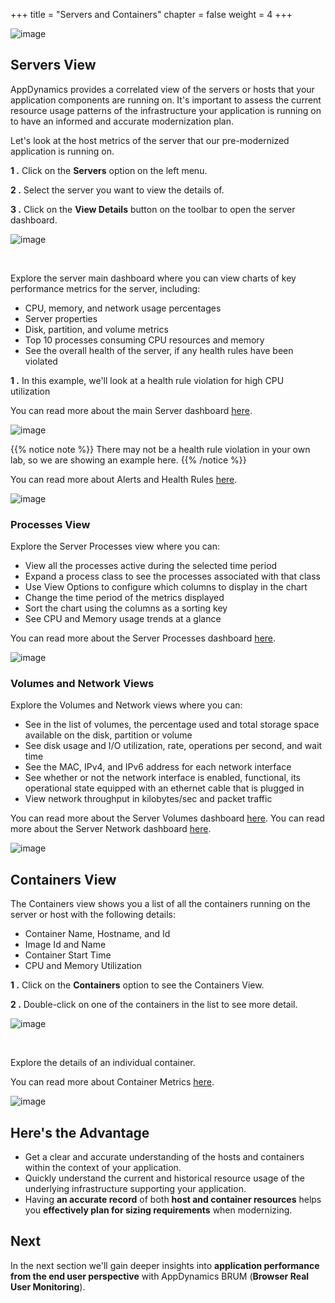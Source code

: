 +++
title = "Servers and Containers"
chapter = false
weight = 4
+++

![image](/images/mobilize/ad_team_architect.png)

## Servers View

AppDynamics provides a correlated view of the servers or hosts that your application components are running on.  It's important to assess the current resource usage patterns of the infrastructure your application is running on to have an informed and accurate modernization plan.

Let's look at the host metrics of the server that our pre-modernized application is running on.

**1 .**  Click on the **Servers** option on the left menu.

**2 .**  Select the server you want to view the details of.

**3 .**  Click on the **View Details** button on the toolbar to open the server dashboard.

![image](/images/mobilize/servers_00.png)

<br>

Explore the server main dashboard where you can view charts of key performance metrics for the server, including:
- CPU, memory, and network usage percentages
- Server properties
- Disk, partition, and volume metrics
- Top 10 processes consuming CPU resources and memory
- See the overall health of the server, if any health rules have been violated

**1 .**  In this example, we'll look at a health rule violation for high CPU utilization

You can read more about the main Server dashboard [here](https://docs.appdynamics.com/display/latest/Server+Dashboard).

![image](/images/mobilize/servers_01.png)

{{% notice note %}}
There may not be a health rule violation in your own lab, so we are showing an example here.
{{% /notice %}}

You can read more about Alerts and Health Rules [here](https://docs.appdynamics.com/display/latest/Alert+and+Respond).

![image](/images/mobilize/servers_02.png)


### Processes View

Explore the Server Processes view where you can:

- View all the processes active during the selected time period
- Expand a process class to see the processes associated with that class
- Use View Options to configure which columns to display in the chart
- Change the time period of the metrics displayed
- Sort the chart using the columns as a sorting key
- See CPU and Memory usage trends at a glance

You can read more about the Server Processes dashboard [here](https://docs.appdynamics.com/display/latest/Server+Process+Metrics).

![image](/images/mobilize/servers_03.png)


### Volumes and Network Views

Explore the Volumes and Network views where you can:

- See in the list of volumes, the percentage used and total storage space available on the disk, partition or volume
- See disk usage and I/O utilization, rate, operations per second, and wait time
- See the MAC, IPv4, and IPv6 address for each network interface
- See whether or not the network interface is enabled, functional, its operational state equipped with an ethernet cable that is plugged in
- View network throughput in kilobytes/sec and packet traffic

You can read more about the Server Volumes dashboard [here](https://docs.appdynamics.com/display/latest/Server+Volumes+Metrics). 
You can read more about the Server Network dashboard [here](https://docs.appdynamics.com/display/latest/Server+Network+Metrics).

![image](/images/mobilize/servers_04.png)


## Containers View

The Containers view shows you a list of all the containers running on the server or host with the following details:

- Container Name, Hostname, and Id
- Image Id and Name
- Container Start Time
- CPU and Memory Utilization

**1 .**  Click on the **Containers** option to see the Containers View.

**2 .**  Double-click on one of the containers in the list to see more detail.

![image](/images/mobilize/servers_05.png)

<br>

Explore the details of an individual container.

You can read more about Container Metrics [here](https://docs.appdynamics.com/display/latest/Container+Metrics).

![image](/images/mobilize/servers_06.png)


## Here's the Advantage

- Get a clear and accurate understanding of the hosts and containers within the context of your application.
- Quickly understand the current and historical resource usage of the underlying infrastructure supporting your application.
- Having **an accurate record** of both **host and container resources** helps you **effectively plan for sizing requirements** when modernizing.


## Next <i class='fas fa-cog fa-spin'></i>

In the next section we'll gain deeper insights into **application performance from the end user perspective** with AppDynamics BRUM (**Browser Real User Monitoring**).


<!---
{{% notice warning %}}
The Cloud9 workspace should be built by an IAM user with Administrator privileges,
not the root account user. Please ensure you are logged in as an IAM user, not the root
account user.
{{% /notice %}}
-->

<!---
{{% notice info %}}
This workshop was designed to run in the **Oregon (us-west-2)** region. **Please don't
run in any other region.** Future versions of this workshop will expand region availability,
and this message will be removed.
{{% /notice %}}
-->

<!---
{{% notice tip %}}
Ad blockers, javascript disablers, and tracking blockers should be disabled for
the cloud9 domain, or connecting to the workspace might be impacted.
Cloud9 requires third-party-cookies. You can whitelist the [specific domains]( https://docs.aws.amazon.com/cloud9/latest/user-guide/troubleshooting.html#troubleshooting-env-loading).
{{% /notice %}}
-->

